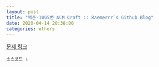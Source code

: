 ```yaml
---  
layout: post  
title: "백준-1005번 ACM Craft :: Raemerrr`s Github Blog"  
date: 2020-04-14 20:38:00  
categories: others  
---  
```

<a href="https://www.acmicpc.net/problem/1005" target="_blank">문제 링크</a>  

`소스코드 ↓`  
<script src="https://gist.github.com/Raemerrr/a0069cd65368ebef076691ede4ead390.js"></script>